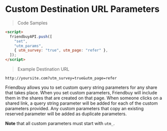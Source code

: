 # Custom Destination URL Parameters

> Code Samples

```html
<script>
  friendbuyAPI.push([
    "set",
    "utm_params",
    { utm_survey: "true", utm_page: "refer" },
  ]);
</script>
```

> Example Destination URL

```text
http://yoursite.com?utm_survey=true&utm_page=refer
```

Friendbuy allows you to set custom query string parameters for any share that takes place. When you set custom parameters, Friendbuy will include them in the shares that are created on that page. When someone clicks on a shared link, a query string parameter will be added for each of the custom parameters provided. Any custom parameters that copy an existing reserved parameter will be added as duplicate parameters.

**Note** that all custom parameters must start with `utm_`.
